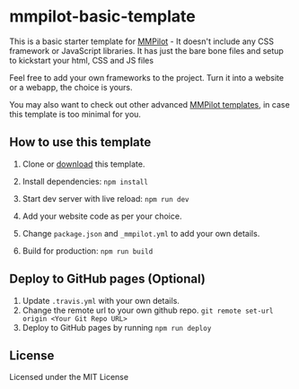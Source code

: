 # mmpilot-basic-template
This is a basic starter template for [MMPilot](https://mmpilot.kunruchcreations.com/) - It doesn't include any CSS framework or JavaScript libraries.
It has just the bare bone files and setup to kickstart your html, CSS and JS files

Feel free to add your own frameworks to the project. Turn it into a website or a webapp, the choice is yours.

You may also want to check out other advanced [MMPilot templates](https://mmpilot.kunruchcreations.com/templates/), in case this template is too minimal for you.

## How to use this template

1. Clone or [download](https://github.com/kunruch/mmpilot-basic-template/archive/master.zip) this template.

2. Install dependencies: ``npm install``

3. Start dev server with live reload: ``npm run dev``

4. Add your website code as per your choice.

5. Change ``package.json`` and ``_mmpilot.yml`` to add your own details.

5. Build for production: ``npm run build``

## Deploy to GitHub pages (Optional)
1. Update ``.travis.yml`` with your own details.
2. Change the remote url to your own github repo. ``git remote set-url origin <Your Git Repo URL>``
2. Deploy to GitHub pages by running ``npm run deploy``

## License

Licensed under the MIT License